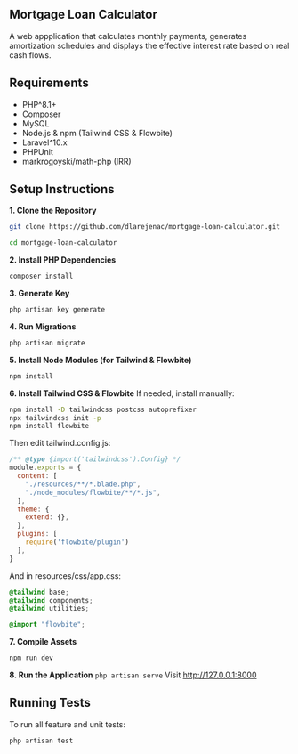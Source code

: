 ## Mortgage Loan Calculator
A web appplication that calculates monthly payments, generates amortization schedules and displays the effective interest rate based on real cash flows.

## Requirements
- PHP^8.1+
- Composer
- MySQL
- Node.js & npm (Tailwind CSS & Flowbite)
- Laravel^10.x
- PHPUnit
- markrogoyski/math-php (IRR)

## Setup Instructions
**1. Clone the Repository**
```bash
git clone https://github.com/dlarejenac/mortgage-loan-calculator.git

cd mortgage-loan-calculator
```
**2. Install PHP Dependencies**
```bash
composer install
```
**3. Generate Key**
```bash
php artisan key generate
```
**4. Run Migrations**
```bash
php artisan migrate
```
**5. Install Node Modules (for Tailwind & Flowbite)**
```bash
npm install
```
**6. Install Tailwind CSS & Flowbite**
If needed, install manually:
```bash
npm install -D tailwindcss postcss autoprefixer
npx tailwindcss init -p
npm install flowbite
```
Then edit tailwind.config.js:
```js
/** @type {import('tailwindcss').Config} */
module.exports = {
  content: [
    "./resources/**/*.blade.php",
    "./node_modules/flowbite/**/*.js",
  ],
  theme: {
    extend: {},
  },
  plugins: [
    require('flowbite/plugin')
  ],
}
```
And in resources/css/app.css:
```css
@tailwind base;
@tailwind components;
@tailwind utilities;

@import "flowbite";
```
**7. Compile Assets**
```bash
npm run dev
```
**8. Run the Application**
```php artisan serve```
Visit http://127.0.0.1:8000

## Running Tests
To run all feature and unit tests:
```bash
php artisan test
```
